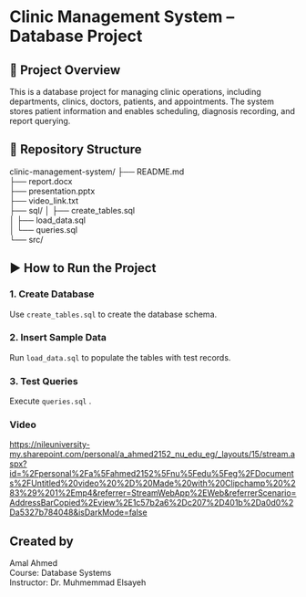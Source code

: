 # Clinic Management System – Database Project

## 📌 Project Overview
This is a database project for managing clinic operations, including departments, clinics, doctors, patients, and appointments. The system stores patient information and enables scheduling, diagnosis recording, and report querying.

## 📁 Repository Structure
clinic-management-system/
├── README.md                  
├── report.docx                
├── presentation.pptx          
├── video_link.txt             
├── sql/
│   ├── create_tables.sql      
│   ├── load_data.sql                    
│   └── queries.sql         
└── src/               

## ▶️ How to Run the Project

### 1. Create Database
Use `create_tables.sql` to create the database schema.

### 2. Insert Sample Data
Run `load_data.sql` to populate the tables with test records.

### 3. Test Queries
Execute `queries.sql` .

### Video
https://nileuniversity-my.sharepoint.com/personal/a_ahmed2152_nu_edu_eg/_layouts/15/stream.aspx?id=%2Fpersonal%2Fa%5Fahmed2152%5Fnu%5Fedu%5Feg%2FDocuments%2FUntitled%20video%20%2D%20Made%20with%20Clipchamp%20%283%29%201%2Emp4&referrer=StreamWebApp%2EWeb&referrerScenario=AddressBarCopied%2Eview%2E1c57b2a6%2Dc207%2D401b%2Da0d0%2Da5327b784048&isDarkMode=false

## Created by
Amal Ahmed  
Course: Database Systems  
Instructor: Dr. Muhmemmad Elsayeh


